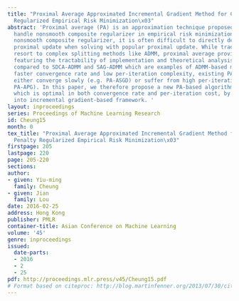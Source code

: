 ```yaml
---
title: "Proximal Average Approximated Incremental Gradient Method for Composite Penalty
  Regularized Empirical Risk Minimization\x03"
abstract: 'Proximal average (PA) is an approximation technique proposed recently to
  handle nonsmooth composite regularizer in empirical risk minimization problem. For
  nonsmooth composite regularizer, it is often difficult to directly derive the corresponding
  proximal update when solving with popular proximal update. While traditional approaches
  resort to complex splitting methods like ADMM, proximal average provides an alternative,
  featuring the tractability of implementation and theoretical analysis. Nevertheless,
  compared to SDCA-ADMM and SAG-ADMM which are examples of ADMM-based methods achieving
  faster convergence rate and low per-iteration complexity, existing PA-based approaches
  either converge slowly (e.g. PA-ASGD) or suffer from high per-iteration cost (e.g.
  PA-APG). In this paper, we therefore propose a new PA-based algorithm called PA-SAGA,
  which is optimal in both convergence rate and per-iteration cost, by incorporating
  into incremental gradient-based framework. '
layout: inproceedings
series: Proceedings of Machine Learning Research
id: Cheung15
month: 0
tex_title: "Proximal Average Approximated Incremental Gradient Method for Composite
  Penalty Regularized Empirical Risk Minimization\x03"
firstpage: 205
lastpage: 220
page: 205-220
sections: 
author:
- given: Yiu-ming
  family: Cheung
- given: Jian
  family: Lou
date: 2016-02-25
address: Hong Kong
publisher: PMLR
container-title: Asian Conference on Machine Learning
volume: '45'
genre: inproceedings
issued:
  date-parts:
  - 2016
  - 2
  - 25
pdf: http://proceedings.mlr.press/v45/Cheung15.pdf
# Format based on citeproc: http://blog.martinfenner.org/2013/07/30/citeproc-yaml-for-bibliographies/
---
```

